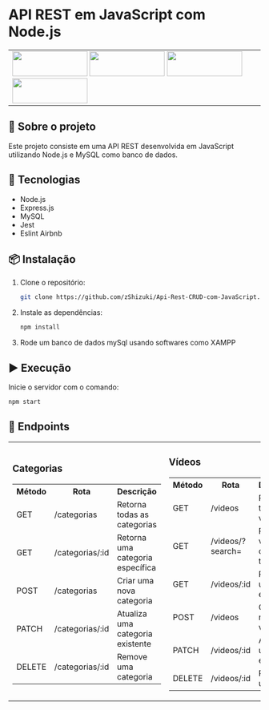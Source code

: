 # API REST em JavaScript com Node.js

<table>
  <tr>
    <td>
      <img src="https://img.shields.io/badge/Node.js-339933?logo=node.js&logoColor=white" width="150px" height="50px">
      <img src="https://img.shields.io/badge/MySQL-4479A1?style=for-the-badge&logo=mysql&logoColor=white" width="150px" height="50px">
      <img src="https://img.shields.io/badge/Jest-323330?style=for-the-badge&logo=Jest&logoColor=white" width="150px" height="50px">
      <img src="https://img.shields.io/badge/ESLint-4B32C3?logo=eslint&logoColor=white" width="150px" height="50px">
    </td>
  </tr>
</table>

## 📌 Sobre o projeto
Este projeto consiste em uma API REST desenvolvida em JavaScript utilizando Node.js e MySQL como banco de dados.

## 🚀 Tecnologias
- Node.js
- Express.js
- MySQL
- Jest
- Eslint Airbnb

## 📦 Instalação
1. Clone o repositório:
   ```bash
   git clone https://github.com/zShizuki/Api-Rest-CRUD-com-JavaScript.git
   ```
2. Instale as dependências:
   ```bash
   npm install
   ```
3. Rode um banco de dados mySql usando softwares como XAMPP
   
## ▶️ Execução
Inicie o servidor com o comando:
```bash
npm start
```

## 📌 Endpoints

<table>
  <tr>
    <td>
      <h3>Categorias</h3>
      <table>
        <tr>
          <th>Método</th>
          <th>Rota</th>
          <th>Descrição</th>
        </tr>
        <tr>
          <td>GET</td>
          <td>/categorias</td>
          <td>Retorna todas as categorias</td>
        </tr>
        <tr>
          <td>GET</td>
          <td>/categorias/:id</td>
          <td>Retorna uma categoria específica</td>
        </tr>
        <tr>
          <td>POST</td>
          <td>/categorias</td>
          <td>Criar uma nova categoria</td>
        </tr>
        <tr>
          <td>PATCH</td>
          <td>/categorias/:id</td>
          <td>Atualiza uma categoria existente</td>
        </tr>
        <tr>
          <td>DELETE</td>
          <td>/categorias/:id</td>
          <td>Remove uma categoria</td>
        </tr>
      </table>
    </td>
    <td>
      <h3>Vídeos</h3>
      <table>
        <tr>
          <th>Método</th>
          <th>Rota</th>
          <th>Descrição</th>
        </tr>
        <tr>
          <td>GET</td>
          <td>/videos</td>
          <td>Retorna todos os vídeos</td>
        </tr>
        <tr>
          <td>GET</td>
          <td>/videos/?search=</td>
          <td>Retorna vídeos com o titulo</td>
        </tr>
        <tr>
          <td>GET</td>
          <td>/videos/:id</td>
          <td>Retorna um vídeo específico</td>
        </tr>
        <tr>
          <td>POST</td>
          <td>/videos</td>
          <td>Criar um novo vídeo</td>
        </tr>
        <tr>
          <td>PATCH</td>
          <td>/videos/:id</td>
          <td>Atualiza um vídeo existente</td>
        </tr>
        <tr>
          <td>DELETE</td>
          <td>/videos/:id</td>
          <td>Remove um vídeo</td>
        </tr>
      </table>
    </td>
  </tr>
</table>

